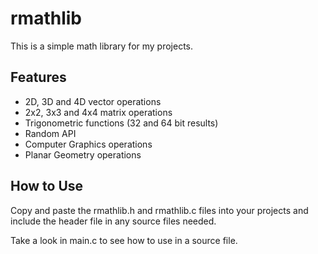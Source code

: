 # rmathlib

This is a simple math library for my projects.

## Features

- 2D, 3D and 4D vector operations
- 2x2, 3x3 and 4x4 matrix operations
- Trigonometric functions (32 and 64 bit results)
- Random API
- Computer Graphics operations
- Planar Geometry operations

## How to Use

Copy and paste the rmathlib.h and rmathlib.c files into your projects and include the header file in any source files needed.

Take a look in main.c to see how to use in a source file.
